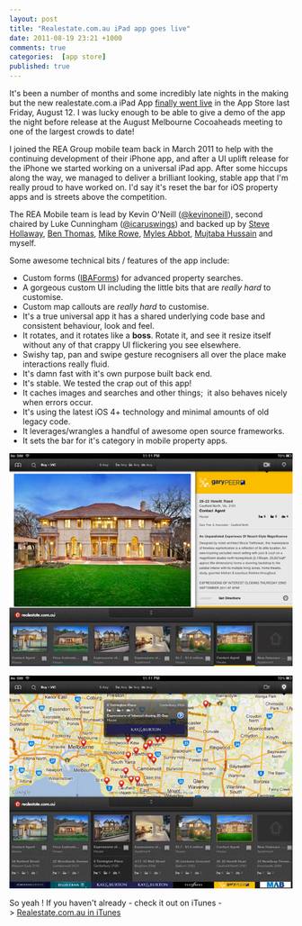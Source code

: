 ```yaml
---
layout: post
title: "Realestate.com.au iPad app goes live"
date: 2011-08-19 23:21 +1000
comments: true
categories:  [app store]
published: true
---
```


It's been a number of months and some incredibly late nights in the making but the new realestate.com.a iPad App [finally went live][1] in the App Store last Friday, August 12. I was lucky enough to be able to give a demo of the app the night before release at the August Melbourne Cocoaheads meeting to one of the largest crowds to date!

I joined the REA Group mobile team back in March 2011 to help with the continuing development of their iPhone app, and after a UI uplift release for the iPhone we started working on a universal iPad app. After some hiccups along the way, we managed to deliver a brilliant looking, stable app that I'm really proud to have worked on. I'd say it's reset the bar for iOS property apps and is streets above the competition.

The REA Mobile team is lead by Kevin O'Neill ([@kevinoneill][2]), second chaired by Luke Cunningham ([@icaruswings][3]) and backed up by [Steve Hollaway][4], [Ben Thomas][5], [Mike Rowe][6], [Myles Abbot][7], [Mujtaba Hussain][8] and myself.

Some awesome technical bits / features of the app include:

 * Custom forms ([IBAForms][9]) for advanced property searches.
 * A gorgeous custom UI including the little bits that are *really hard* to customise.
 * Custom map callouts are *really hard* to customise.
 * It's a true universal app it has a shared underlying code base and consistent behaviour, look and feel.
 * It rotates, and it rotates like a **boss**. Rotate it, and see it resize itself without any of that crappy UI flickering you see  elsewhere. 
 * Swishy tap, pan and swipe gesture recognisers all over the place make interactions really fluid.
 * It's damn fast with it's own purpose built back end.
 * It's stable. We tested the crap out of this app!
 * It caches images and searches and other things;  it also behaves nicely when errors occur.
 * It's using the latest iOS 4+ technology and minimal amounts of old legacy code.
 * It leverages/wrangles a handful of awesome open source frameworks.
 * It sets the bar for it's category in mobile property apps.


![The realestate.com.au iPad app &quot;Money Shot&quot; as we call it.](/images/RealestateiPadApp1.jpg)

![Custom callouts are one of the hard things to customise](/images/RealestateiPadApp2.jpg)

So yeah ! If you haven't already - check it out on iTunes -&gt; [Realestate.com.au in iTunes][10]

[1]:http://twitter.com/realestate_au/status/101906666685079552 "Realestate.com.au Twitter feed announces iPad app on the iTunes Store"
[2]:http://twitter.com/kevinoneill "Kevin O'neill on Twitter"
[3]:http://twitter.com/icaruswings "Luke Cunningham on Twitter"
[4]:http://twitter.com/impurist "Steve Hollaway on Twitter"
[5]:http://twitter.com/PHATRS "Ben Thomas on Twitter"
[6]:http://twitter.com/mrowe "Mike Rowe on Twitter"
[7]:http://twitter.com/molescat "Myles Abbot on Twitter"
[8]:http://blog.mujtabahussain.net "Mujtaba Hussain's Website"
[9]:https://github.com/ittybittydude/IBAForms "IBAForms Open Source Project on Git Hub"
[10]:http://itunes.apple.com/au/app/realestate.com.au-australias/id404667893?mt=8 "realestate.com.au on the App Store"
